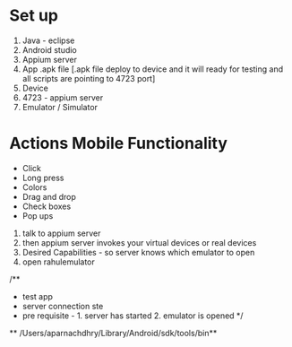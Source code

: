 
# Set up 
1. Java - eclipse
2. Android studio
3. Appium server
4. App  .apk file 
[.apk file deploy to device and it will ready for testing and all scripts are pointing to 4723 port]
5. Device
6. 4723 - appium server
7. Emulator / Simulator

# Actions Mobile Functionality

* Click
* Long press
* Colors
* Drag and drop
* Check boxes
* Pop ups


1. talk to appium server
2. then appium server invokes your  virtual devices or real devices
3. Desired Capabilities - so server knows which emulator to open 
4. open rahulemulator

/**
* test app
* server connection ste
* pre requisite - 1. server has started 2. emulator is opened
*/

** /Users/aparnachdhry/Library/Android/sdk/tools/bin**
